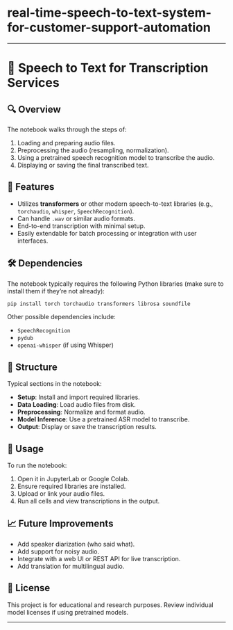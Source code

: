 # real-time-speech-to-text-system-for-customer-support-automation


---

# 📄 Speech to Text for Transcription Services


## 🔍 Overview

The notebook walks through the steps of:

1. Loading and preparing audio files.
2. Preprocessing the audio (resampling, normalization).
3. Using a pretrained speech recognition model to transcribe the audio.
4. Displaying or saving the final transcribed text.

## 🚀 Features

* Utilizes **transformers** or other modern speech-to-text libraries (e.g., `torchaudio`, `whisper`, `SpeechRecognition`).
* Can handle `.wav` or similar audio formats.
* End-to-end transcription with minimal setup.
* Easily extendable for batch processing or integration with user interfaces.

## 🛠️ Dependencies

The notebook typically requires the following Python libraries (make sure to install them if they’re not already):

```bash
pip install torch torchaudio transformers librosa soundfile
```

Other possible dependencies include:

* `SpeechRecognition`
* `pydub`
* `openai-whisper` (if using Whisper)

## 📁 Structure

Typical sections in the notebook:

* **Setup**: Install and import required libraries.
* **Data Loading**: Load audio files from disk.
* **Preprocessing**: Normalize and format audio.
* **Model Inference**: Use a pretrained ASR model to transcribe.
* **Output**: Display or save the transcription results.

## 📌 Usage

To run the notebook:

1. Open it in JupyterLab or Google Colab.
2. Ensure required libraries are installed.
3. Upload or link your audio files.
4. Run all cells and view transcriptions in the output.

## 📈 Future Improvements

* Add speaker diarization (who said what).
* Add support for noisy audio.
* Integrate with a web UI or REST API for live transcription.
* Add translation for multilingual audio.

## 📜 License

This project is for educational and research purposes. Review individual model licenses if using pretrained models.

---


